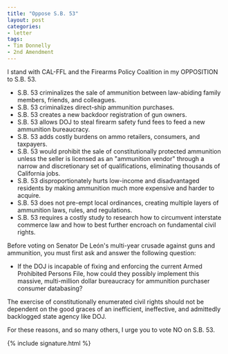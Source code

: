 ```yaml
---
title: "Oppose S.B. 53"
layout: post
categories:
- letter
tags:
- Tim Donnelly
- 2nd Amendment
---
```


I stand with CAL-FFL and the Firearms Policy Coalition in my OPPOSITION to S.B. 53.

- S.B. 53 criminalizes the sale of ammunition between law-abiding family members, friends, and colleagues.
- S.B. 53 criminalizes direct-ship ammunition purchases.
- S.B. 53 creates a new backdoor registration of gun owners.
- S.B. 53 allows DOJ to steal firearm safety fund fees to feed a new ammunition bureaucracy.
- S.B. 53 adds costly burdens on ammo retailers, consumers, and taxpayers.
- S.B. 53 would prohibit the sale of constitutionally protected ammunition unless the seller is licensed as an "ammunition vendor" through a narrow and discretionary set of qualifications, eliminating thousands of California jobs.
- S.B. 53 disproportionately hurts low-income and disadvantaged residents by making ammunition much more expensive and harder to acquire.
- S.B. 53 does not pre-empt local ordinances, creating multiple layers of ammunition laws, rules, and regulations.
- S.B. 53 requires a costly study to research how to circumvent interstate commerce law and how to best further encroach on fundamental civil rights.

Before voting on Senator De León's multi-year crusade against guns and ammunition, you must first ask and answer the following question:

- If the DOJ is incapable of fixing and enforcing the current Armed Prohibited Persons File, how could they possibly implement this massive, multi-million dollar bureaucracy for ammunition purchaser consumer databasing?

The exercise of constitutionally enumerated civil rights should not be dependent on the good graces of an inefficient, ineffective, and admittedly backlogged state agency like DOJ.

For these reasons, and so many others, I urge you to vote NO on S.B. 53.

{% include signature.html %}
